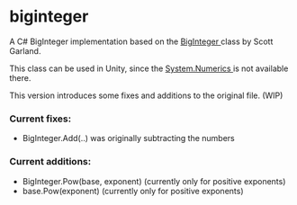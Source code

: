 # biginteger
A C# BigInteger implementation based on the <a href="http://biginteger.codeplex.com"> BigInteger </a> class by Scott Garland.

This class can be used in Unity, since the <a href="https://msdn.microsoft.com/en-us/library/system.numerics(v=vs.111).aspx" > System.Numerics </a> is not available there.

This version introduces some fixes and additions to the original file. (WIP)
### Current fixes:

- BigInteger.Add(..) was originally subtracting the numbers

### Current additions:

- BigInteger.Pow(base, exponent)  (currently only for positive exponents)
- base.Pow(exponent)            (currently only for positive exponents)
